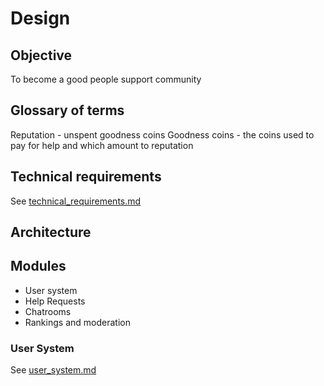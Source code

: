 # Design

## Objective
To become a good people support community

## Glossary of terms
Reputation - unspent goodness coins
Goodness coins - the coins used to pay for help and which amount to reputation

## Technical requirements
See [technical_requirements.md](technical_requirements.md) 

## Architecture

## Modules

- User system
- Help Requests 
- Chatrooms
- Rankings and moderation

### User System
See [user_system.md](user_system.md.md)

